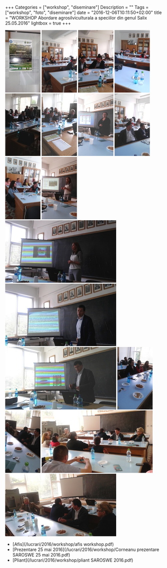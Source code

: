 +++
Categories = ["workshop", "diseminare"]
Description = ""
Tags = ["workshop", "foto", "diseminare"]
date = "2016-12-06T10:11:50+02:00"
title = "WORKSHOP Abordare agrosilviculturala a speciilor din genul Salix 25.05.2016"
lightbox = true
+++

<a href="/photos/2016/20160525_140657.jpg" title="" data-lightbox="set1" data-title="1"><img src="/photos/2016/thumb_20160525_140657.jpg" alt=""></a>
<a href="/photos/2016/20160525_140703.jpg" title="" data-lightbox="set1"> <img src="/photos/2016/thumb_20160525_140703.jpg" alt=""></a>
<a href="/photos/2016/20160525_140710.jpg" title="" data-lightbox="set1"> <img src="/photos/2016/thumb_20160525_140710.jpg" alt=""></a>
<a href="/photos/2016/20160525_140718.jpg" title="" data-lightbox="set1"> <img src="/photos/2016/thumb_20160525_140718.jpg" alt=""></a>
<a href="/photos/2016/20160525_141001.jpg" title="" data-lightbox="set1"> <img src="/photos/2016/thumb_20160525_141001.jpg" alt=""></a>
<a href="/photos/2016/20160525_141023.jpg" title="" data-lightbox="set1"> <img src="/photos/2016/thumb_20160525_141023.jpg" alt=""></a>
<a href="/photos/2016/20160525_143154.jpg" title="" data-lightbox="set1"> <img src="/photos/2016/thumb_20160525_143154.jpg" alt=""></a>
<a href="/photos/2016/20160525_143520.jpg" title="" data-lightbox="set1"> <img src="/photos/2016/thumb_20160525_143520.jpg" alt=""></a>
<a href="/photos/2016/20160525_143530.jpg" title="" data-lightbox="set1"> <img src="/photos/2016/thumb_20160525_143530.jpg" alt=""></a>
<a href="/photos/2016/20160525_144455.jpg" title="" data-lightbox="set1"> <img src="/photos/2016/thumb_20160525_144455.jpg" alt=""></a>
<a href="/photos/2016/20160525_144940.jpg" title="" data-lightbox="set1"> <img src="/photos/2016/thumb_20160525_144940.jpg" alt=""></a>
<a href="/photos/2016/20160525_151312.jpg" title="" data-lightbox="set1"> <img src="/photos/2016/thumb_20160525_151312.jpg" alt=""></a>
<a href="/photos/2016/20160525_151937.jpg" title="" data-lightbox="set1"> <img src="/photos/2016/thumb_20160525_151937.jpg" alt=""></a>
<a href="/photos/2016/20160525_155455.jpg" title="" data-lightbox="set1"> <img src="/photos/2016/thumb_20160525_155455.jpg" alt=""></a>
<a href="/photos/2016/20160525_155505.jpg" title="" data-lightbox="set1"> <img src="/photos/2016/thumb_20160525_155505.jpg" alt=""></a>
<a href="/photos/2016/20160525_155542.jpg" title="" data-lightbox="set1"> <img src="/photos/2016/thumb_20160525_155542.jpg" alt=""></a>
<a href="/photos/2016/20160525_155555.jpg" title="" data-lightbox="set1"> <img src="/photos/2016/thumb_20160525_155555.jpg" alt=""></a>


* [Afis](/lucrari/2016/workshop/afis workshop.pdf)
* [Prezentare 25 mai 2016](/lucrari/2016/workshop/Corneanu prezentare SAROSWE 25 mai 2016.pdf)
* [Pliant](/lucrari/2016/workshop/pliant SAROSWE 2016.pdf)
